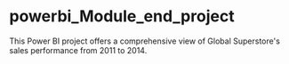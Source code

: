 # powerbi_Module_end_project
 This Power BI project  offers a comprehensive view of Global Superstore's sales performance from 2011 to 2014. 
